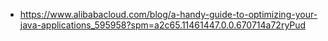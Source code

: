 - https://www.alibabacloud.com/blog/a-handy-guide-to-optimizing-your-java-applications_595958?spm=a2c65.11461447.0.0.670714a72ryPud